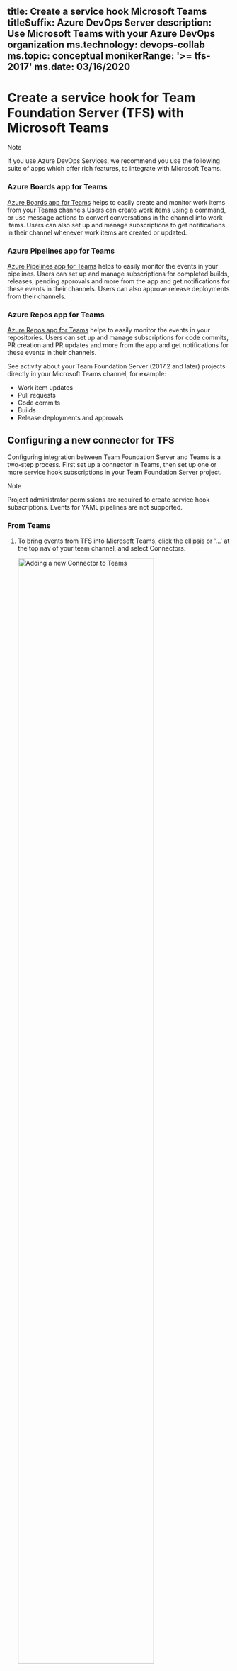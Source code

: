 
title: Create a service hook Microsoft Teams
titleSuffix: Azure DevOps Server
description: Use Microsoft Teams with your Azure DevOps organization
ms.technology: devops-collab
ms.topic: conceptual
monikerRange: '>= tfs-2017'
ms.date: 03/16/2020
---

# Create a service hook for Team Foundation Server (TFS) with Microsoft Teams

>[!NOTE]
>If you use Azure DevOps Services, we recommend you use the following suite of apps which offer rich features, to integrate with Microsoft Teams.
>### Azure Boards app for Teams
>[Azure Boards app for Teams](https://aka.ms/AzureBoardsTeamsIntegration) helps to easily create and monitor work items from your Teams channels.Users can create work items using a command, or use message actions to convert conversations in the channel into work items. Users can also set up and manage subscriptions to get notifications in their channel whenever work items are created or updated. 
>### Azure Pipelines app for Teams
>[Azure Pipelines app for Teams](https://aka.ms/AzurePipelinesTeamsIntegration) helps to easily monitor the events in your pipelines. Users can set up and manage subscriptions for completed builds, releases, pending approvals and more from the app and get notifications for these events in their channels. Users can also approve release deployments from their channels. 
>### Azure Repos app for Teams
>[Azure Repos app for Teams](https://aka.ms/AzureReposTeamsIntegration) helps to easily monitor the events in your repositories. Users can set up and manage subscriptions for code commits, PR creation and PR updates and more from the app and get notifications for these events in their channels. 

 
See activity about your Team Foundation Server (2017.2 and later) projects directly in your Microsoft Teams channel, for example:
* Work item updates
* Pull requests
* Code commits
* Builds
* Release deployments and approvals

## Configuring a new connector for TFS

Configuring integration between Team Foundation Server and Teams is a two-step process. First set up a connector in Teams, then set up one or more service hook subscriptions in your Team Foundation Server project.

>[!NOTE]  
>Project administrator permissions are required to create service hook subscriptions. 
>Events for YAML pipelines are not supported. 


### From Teams

1. To bring events from TFS into Microsoft Teams, click the ellipsis or '...' at the top nav of your team channel, and select Connectors. 

   <img alt="Adding a new Connector to Teams" src="./media/teams/Teams Connector config 1.png" style="width:80%;" />

1. Select **Team Foundation Server** from the list.

   <img alt="Connectors list" src="./media/teams/Teams Connector config tfs 1.png" style="width:80%;" />

1. Choose a name for the Connector, for example "My project notifications", and click Create. Note: this name is only used for managing the Connector.
<br/>
<img alt="Connectors list" src="./media/teams/Teams Connector config tfs 2.png" style="width:80%;" />

1. Copy the generated web hook URL. Provide this URL when you're setting up service hook subscriptions in your TFS project.

### From Team Foundation Server

1. From your TFS team project page (```https://mycompany/tfs/[collection]/[project]```), navigate to **Service Hooks** in the settings:

   <img alt="Azure DevOps Services, Service Hook Settings" src="./media/slack/vsts-service-hooks.png" style="width:70%; height:auto;" />

1. Click **Create subscription** and select the "Teams" service.

1. Choose the type of activity you want to appear in your Teams channel.
   > You can filter each of the triggers in specific ways.
   > For example, the *pull request created* trigger can be filtered on the repository in which the pull request occurs,
   > the target branch it applies to, and the team members that are required or invited to review the request.

1. Paste the web hook URL from the Teams connector configuration step and click Finish.

Activity from your TFS project will start appearing in your Teams channel.


### Configuring Azure DevOps Services Tabs in Microsoft Teams

1. To bring your Kanban board or Dashboard into Microsoft Teams, click the '+' ('add new tab') button on the top nav of your team channel. Find the Visual Studio icon and follow the steps to connect to your organization.

   <img alt="Add a new tab to Teams channel" src="./media/teams/Teams Kanban board 3.png" style="width:80%;" />

2. Once you've authenticated and selected your organization, you see a screen where you can select a Kanban board or Dashboard.
   <br/>
   <img alt="Teams tab configuration" src="./media/teams/Teams Kanban board 4.png" style="width:80%;" />

   <br>
   <img alt="Select Kanban board or Dashboard tab configuration" src="./media/teams/Teams Kanban board 6.png" style="width:80%;" />

## Frequently asked questions (FAQs)

<!-- BEGINSECTION class="m-qanda" -->

### Q: How can I get multiple events from my TFS project to show up in my Teams channel?

A: Create a new subscription for each type of event you want.
For example, if you want to see build failures and new work items in your Teams channel,
create two additional subscriptions.

### Q: Why don't I see my organization when trying to connect Microsoft Teams?

A: Only organizations in the same Azure Active Directory tenant as your Microsoft Teams account can be connected. Even if your email address is the same for Azure DevOps Services and Microsoft Teams, they may be backed by different tenants, so they can't be linked.

Create a new Team in the same Azure Active Directory (Azure AD) as Azure DevOps Services, or move your Azure DevOps Services to the same Azure AD as Teams, see [Q: Why is my organization already connected to a directory? Can I change that directory?](../../organizations/accounts/faq-azure-access.md#q-why-is-my-organization-already-connected-to-a-directory-can-i-change-that-directory).

<!-- ENDSECTION -->
